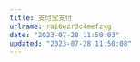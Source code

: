 ```yaml
---
title: 支付宝支付
urlname: rai6wzr3c4mefzyg
date: "2023-07-28 11:50:03"
updated: "2023-07-28 11:50:08"
---
```

